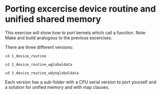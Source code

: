 # Porting excercise device routine and unified shared memory

This exercise will show how to port kernels which call a function.
Note: Make and build analogous to the previous excercises.

There are three different versions:
```
cd 1_device_routine 
```
```
cd 2_device_routine_wglobaldata  
```
```
cd 3_device_routine_wdynglobaldata
```
Each version has a sub-folder with a CPU serial version to port yourself and a solution for unified memory and with map clauses.
